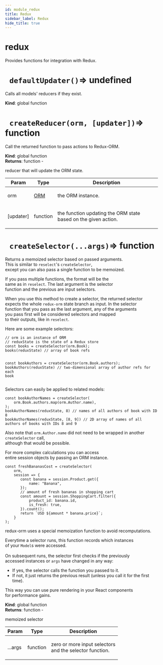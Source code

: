 ```yaml
---
id: module_redux
title: Redux
sidebar_label: Redux
hide_title: true
---
```


<a name="module:redux"></a>

#  redux

<p>Provides functions for integration with Redux.</p>


<a name="defaultUpdater"></a>

# ` defaultUpdater()`⇒ undefined 

<p>Calls all models' reducers if they exist.</p>

**Kind**: global function  

<a name="createReducer"></a>

# ` createReducer(orm, [updater])`⇒ function 

<p>Call the returned function to pass actions to Redux-ORM.</p>

**Kind**: global function  
**Returns**: function - <p>reducer that will update the ORM state.</p>  

| Param | Type | Description |
| --- | --- | --- |
| orm | [ORM](#.ORM) | <p>the ORM instance.</p> |
| [updater] | function | <p>the function updating the ORM state based on the given action.</p> |


<a name="createSelector"></a>

# ` createSelector(...args)`⇒ function 

<p>Returns a memoized selector based on passed arguments.<br>
This is similar to <code>reselect</code>'s <code>createSelector</code>,<br>
except you can also pass a single function to be memoized.</p>
<p>If you pass multiple functions, the format will be the<br>
same as in <code>reselect</code>. The last argument is the selector<br>
function and the previous are input selectors.</p>
<p>When you use this method to create a selector, the returned selector<br>
expects the whole <code>redux-orm</code> state branch as input. In the selector<br>
function that you pass as the last argument, any of the arguments<br>
you pass first will be considered selectors and mapped<br>
to their outputs, like in <code>reselect</code>.</p>
<p>Here are some example selectors:</p>
<pre class="prettyprint source lang-javascript"><code>// orm is an instance of ORM
// reduxState is the state of a Redux store
const books = createSelector(orm.Book);
books(reduxState) // array of book refs

const bookAuthors = createSelector(orm.Book.authors);
bookAuthors(reduxState) // two-dimensional array of author refs for each book
</code></pre>
<p>Selectors can easily be applied to related models:</p>
<pre class="prettyprint source lang-javascript"><code>const bookAuthorNames = createSelector(
    orm.Book.authors.map(orm.Author.name),
);
bookAuthorNames(reduxState, 8) // names of all authors of book with ID 8
bookAuthorNames(reduxState, [8, 9]) // 2D array of names of all authors of books with IDs 8 and 9
</code></pre>
<p>Also note that <code>orm.Author.name</code> did not need to be wrapped in another <code>createSelector</code> call,<br>
although that would be possible.</p>
<p>For more complex calculations you can access<br>
entire session objects by passing an ORM instance.</p>
<pre class="prettyprint source lang-javascript"><code>const freshBananasCost = createSelector(
    orm,
    session => {
       const banana = session.Product.get({
           name: &quot;Banana&quot;,
       });
       // amount of fresh bananas in shopping cart
       const amount = session.ShoppingCart.filter({
           product_id: banana.id,
           is_fresh: true,
       }).count();
       return `USD ${amount * banana.price}`;
    }
);
</code></pre>
<p>redux-orm uses a special memoization function to avoid recomputations.</p>
<p>Everytime a selector runs, this function records which instances<br>
of your <code>Model</code>s were accessed.<br><br>
On subsequent runs, the selector first checks if the previously<br>
accessed instances or <code>args</code> have changed in any way:</p>
<ul>
    <li>If yes, the selector calls the function you passed to it.</li>
    <li>If not, it just returns the previous result
        (unless you call it for the first time).</li>
</ul>
<p>This way you can use pure rendering in your React components<br>
for performance gains.</p>

**Kind**: global function  
**Returns**: function - <p>memoized selector</p>  

| Param | Type | Description |
| --- | --- | --- |
| ...args | function | <p>zero or more input selectors<br> and the selector function.</p> |


